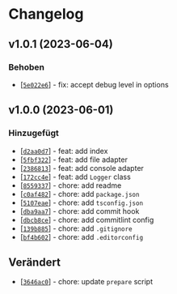 # Changelog

<!--
    ## v<Version> (<Datum>)
    ### Hinzugefügt
    ### Verändert
    ### Behoben
    ### Entfernt
-->

## v1.0.1 (2023-06-04)
### Behoben
- [[`5e022e6`](https://github.com/uelgum/logger/commit/5e022e6)] - fix: accept debug level in options

## v1.0.0 (2023-06-01)
### Hinzugefügt
- [[`d2aa0d7`](https://github.com/uelgum/logger/commit/d2aa0d7)] - feat: add index
- [[`5fbf322`](https://github.com/uelgum/logger/commit/5fbf322)] - feat: add file adapter
- [[`2386813`](https://github.com/uelgum/logger/commit/2386813)] - feat: add console adapter
- [[`172cc4e`](https://github.com/uelgum/logger/commit/172cc4e)] - feat: add `Logger` class
- [[`8559337`](https://github.com/uelgum/logger/commit/8559337)] - chore: add readme
- [[`c0af482`](https://github.com/uelgum/logger/commit/c0af482)] - chore: add `package.json`
- [[`5107eae`](https://github.com/uelgum/logger/commit/5107eae)] - chore: add `tsconfig.json`
- [[`dba9aa7`](https://github.com/uelgum/logger/commit/dba9aa7)] - chore: add commit hook
- [[`dbcb8ce`](https://github.com/uelgum/logger/commit/dbcb8ce)] - chore: add commitlint config
- [[`139b885`](https://github.com/uelgum/logger/commit/139b885)] - chore: add `.gitignore`
- [[`bf4b602`](https://github.com/uelgum/logger/commit/bf4b602)] - chore: add `.editorconfig`

## Verändert
- [[`3646ac0`](https://github.com/uelgum/logger/commit/3646ac0)] - chore: update `prepare` script